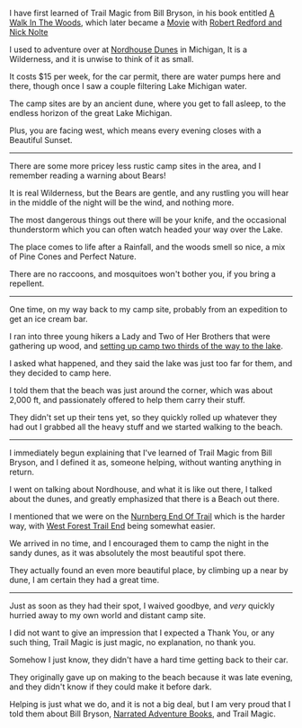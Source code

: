 I have first learned of Trail Magic from Bill Bryson,
in his book entitled [A Walk In The Woods][1], which later became a [Movie][3] with [Robert Redford and Nick Nolte][4]

I used to adventure over at [Nordhouse Dunes][5] in Michigan,
It is a Wilderness, and it is unwise to think of it as small.

It costs $15 per week, for the car permit,
there are water pumps here and there, though once I saw a couple filtering Lake Michigan water.

The camp sites are by an ancient dune,
where you get to fall asleep, to the endless horizon of the great Lake Michigan.

Plus, you are facing west,
which means every evening closes with a Beautiful Sunset.

---

There are some more pricey less rustic camp sites in the area,
and I remember reading a warning about Bears!

It is real Wilderness, but the Bears are gentle,
and any rustling you will hear in the middle of the night will be the wind, and nothing more.

The most dangerous things out there will be your knife,
and the occasional thunderstorm which you can often watch headed your way over the Lake.

The place comes to life after a Rainfall,
and the woods smell so nice, a mix of Pine Cones and Perfect Nature.

There are no raccoons, and mosquitoes won't bother you,
if you bring a repellent.

---

One time, on my way back to my camp site,
probably from an expedition to get an ice cream bar.

I ran into three young hikers a Lady and Two of Her Brothers that were gathering up wood,
and [setting up camp two thirds of the way to the lake][6].

I asked what happened, and they said the lake was just too far for them,
and they decided to camp here.

I told them that the beach was just around the corner, which was about 2,000 ft,
and passionately offered to help them carry their stuff.

They didn't set up their tens yet, so they quickly rolled up whatever they had out
I grabbed all the heavy stuff and we started walking to the beach.

---

I immediately begun explaining that I've learned of Trail Magic from Bill Bryson,
and I defined it as, someone helping, without wanting anything in return.

I went on talking about Nordhouse, and what it is like out there,
I talked about the dunes, and greatly emphasized that there is a Beach out there.

I mentioned that we were on the [Nurnberg End Of Trail][7] which is the harder way,
with [West Forest Trail End][8] being somewhat easier.

We arrived in no time, and I encouraged them to camp the night in the sandy dunes,
as it was absolutely the most beautiful spot there.

They actually found an even more beautiful place,
by climbing up a near by dune, I am certain they had a great time.

---

Just as soon as they had their spot,
I waived goodbye, and _very_ quickly hurried away to my own world and distant camp site.

I did not want to give an impression that I expected a Thank You, or any such thing,
Trail Magic is just magic, no explanation, no thank you.

Somehow I just know,
they didn't have a hard time getting back to their car.

They originally gave up on making to the beach because it was late evening,
and they didn't know if they could make it before dark.

Helping is just what we do, and it is not a big deal,
but I am very proud that I told them about Bill Bryson, [Narrated Adventure Books][9], and Trail Magic.




















[1]: https://www.audible.com/pd/A-Walk-in-the-Woods-Audiobook/B0091J9AQQ
[2]: https://www.youtube.com/watch?v=iT2L73p0XT4
[3]: https://www.youtube.com/watch?v=cOF2LIAp9bw
[4]: https://www.youtube.com/watch?v=5lm_aiG381c
[5]: https://www.fs.usda.gov/recarea/hmnf/recarea/?recid=18770
[6]: https://goo.gl/maps/3VLFDc8hNTeMRbpRA
[7]: https://goo.gl/maps/S5NN4kUYn4sEmQgu9
[8]: https://goo.gl/maps/onCa4264ioU9euKq5
[9]: https://www.audible.com/blog/playlisted/article-best-travel-audiobooks
